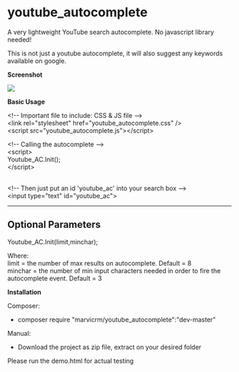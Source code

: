 # youtube_autocomplete
A very lightweight YouTube search autocomplete. No javascript library needed!

This is not just a youtube autocomplete, it will also suggest any keywords available on google.

<b>Screenshot</b>

<img src="https://s12.postimg.org/7dzbejxvh/y_autocomplete.png" />

<b>Basic Usage</b>

\<!-- Important file to include: CSS & JS file --><br>
\<link rel="stylesheet" href="youtube_autocomplete.css" /><br>
\<script src="youtube_autocomplete.js">\</script>

\<!-- Calling the autocomplete --> <br>
\<script><br>
    Youtube_AC.Init(); <br>
\</script>

<br>\<!-- Then just put an id 'youtube_ac' into your search box --> <br>
\<input type="text" id="youtube_ac">


------------------------------
Optional Parameters
------------------------------

Youtube_AC.Init(limit,minchar);

Where:<br>
  limit = the number of max results on autocomplete. Default = 8<br>
  minchar = the number of min input characters needed in order to fire the autocomplete event. Default = 3


<b>Installation</b>

Composer:
- composer require "marvicrm/youtube_autocomplete":"dev-master"

Manual:
- Download the project as zip file, extract on your desired folder

Please run the demo.html for actual testing

